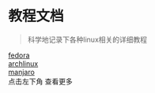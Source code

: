 # 教程文档

> 科学地记录下各种linux相关的详细教程

<a href="#/linuxdistri/fedora">fedora</a>   
<a href="#/linuxdistri/archlinux">archlinux</a>   
<a href="#/linuxdistri/manjaro记录">manjaro</a>
<br/>
点击左下角 查看更多
